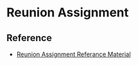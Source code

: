 # Reunion Assignment

## Reference

- [Reunion Assignment Referance Material](https://reunion-one.notion.site/Full-Stack-Assignment-Reunion-887b68a28c4846f08da060412ae18a1f)

